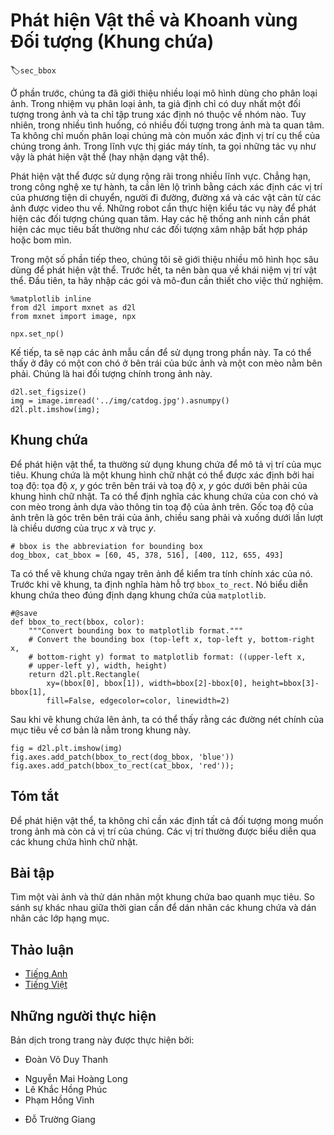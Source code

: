 <!-- ===================== Bắt đầu dịch Phần 1 ==================== -->
<!-- ========================================= REVISE - BẮT ĐẦU =================================== -->

<!--
# Object Detection and Bounding Boxes
-->

# Phát hiện Vật thể và Khoanh vùng Đối tượng (Khung chứa)
:label:`sec_bbox`


<!--
In the previous section, we introduced many models for image classification.
In image classification tasks, we assume that there is only one main target in the image and we only focus on how to identify the target category.
However, in many situations, there are multiple targets in the image that we are interested in.
We not only want to classify them, but also want to obtain their specific positions in the image.
In computer vision, we refer to such tasks as object detection (or object recognition).
-->

Ở phần trước, chúng ta đã giới thiệu nhiều loại mô hình dùng cho phân loại ảnh.
Trong nhiệm vụ phân loại ảnh, ta giả định chỉ có duy nhất một đối tượng trong ảnh và ta chỉ tập trung xác định nó thuộc về nhóm nào.
Tuy nhiên, trong nhiều tình huống, có nhiều đối tượng trong ảnh mà ta quan tâm.
Ta không chỉ muốn phân loại chúng mà còn muốn xác định vị trí cụ thể của chúng trong ảnh.
Trong lĩnh vực thị giác máy tính, ta gọi những tác vụ như vậy là phát hiện vật thể (hay nhận dạng vật thể).

<!--
Object detection is widely used in many fields.
For example, in self-driving technology, we need to plan routes by identifying the locations of vehicles, pedestrians, roads, and obstacles in the captured video image.
Robots often perform this type of task to detect targets of interest.
Systems in the security field need to detect abnormal targets, such as intruders or bombs.
-->

Phát hiện vật thể được sử dụng rộng rãi trong nhiều lĩnh vực.
Chẳng hạn, trong công nghệ xe tự hành, ta cần lên lộ trình bằng cách xác định các vị trí của phương tiện di chuyển, người đi đường, đường xá và các vật cản từ các ảnh được video thu về.
Những robot cần thực hiện kiểu tác vụ này để phát hiện các đối tượng chúng quan tâm.
Hay các hệ thống anh ninh cần phát hiện các mục tiêu bất thường như các đối tượng xâm nhập bất hợp pháp hoặc bom mìn.

<!--
In the next few sections, we will introduce multiple deep learning models used for object detection.
Before that, we should discuss the concept of target location.
First, import the packages and modules required for the experiment.
-->

Trong một số phần tiếp theo, chúng tôi sẽ giới thiệu nhiều mô hình học sâu dùng để phát hiện vật thể.
Trước hết, ta nên bàn qua về khái niệm vị trí vật thể.
Đầu tiên, ta hãy nhập các gói và mô-đun cần thiết cho việc thử nghiệm.

```{.python .input}
%matplotlib inline
from d2l import mxnet as d2l
from mxnet import image, npx

npx.set_np()
```


<!--
Next, we will load the sample images that will be used in this section.
We can see there is a dog on the left side of the image and a cat on the right.
They are the two main targets in this image.
-->

Kế tiếp, ta sẽ nạp các ảnh mẫu cần để sử dụng trong phần này.
Ta có thể thấy ở đây có một con chó ở bên trái của bức ảnh và một con mèo nằm bên phải.
Chúng là hai đối tượng chính trong ảnh này.

```{.python .input}
d2l.set_figsize()
img = image.imread('../img/catdog.jpg').asnumpy()
d2l.plt.imshow(img);
```

<!-- ===================== Kết thúc dịch Phần 1 ===================== -->

<!-- ===================== Bắt đầu dịch Phần 2 ===================== -->

<!--
## Bounding Box
-->

## Khung chứa


<!--
In object detection, we usually use a bounding box to describe the target location.
The bounding box is a rectangular box that can be determined by the $x$ and $y$ axis coordinates in the upper-left corner and the $x$ and $y$ axis coordinates in the lower-right corner of the rectangle.
We will define the bounding boxes of the dog and the cat in the image based on the coordinate information in the above image.
The origin of the coordinates in the above image is the upper left corner of the image, and to the right and down are the positive directions of the $x$ axis and the $y$ axis, respectively.
-->

Để phát hiện vật thể, ta thường sử dụng khung chứa để mô tả vị trí của mục tiêu.
Khung chứa là một khung hình chữ nhật có thể được xác định bởi hai toạ độ: tọa độ $x$, $y$ góc trên bên trái và toạ độ $x$, $y$ góc dưới bên phải của khung hình chữ nhật.
Ta có thể định nghĩa các khung chứa của con chó và con mèo trong ảnh dựa vào thông tin toạ độ của ảnh trên.
Gốc toạ độ của ảnh trên là góc trên bên trái của ảnh, chiều sang phải và xuống dưới lần lượt là chiều dương của trục $x$ và trục $y$.


```{.python .input  n=2}
# bbox is the abbreviation for bounding box
dog_bbox, cat_bbox = [60, 45, 378, 516], [400, 112, 655, 493]
```


<!--
We can draw the bounding box in the image to check if it is accurate.
Before drawing the box, we will define a helper function `bbox_to_rect`.
It represents the bounding box in the bounding box format of `matplotlib`.
-->

Ta có thể vẽ khung chứa ngay trên ảnh để kiểm tra tính chính xác của nó.
Trước khi vẽ khung, ta định nghĩa hàm hỗ trợ `bbox_to_rect`.
Nó biểu diễn khung chứa theo đúng định dạng khung chứa của `matplotlib`.



```{.python .input  n=3}
#@save
def bbox_to_rect(bbox, color):
    """Convert bounding box to matplotlib format."""
    # Convert the bounding box (top-left x, top-left y, bottom-right x,
    # bottom-right y) format to matplotlib format: ((upper-left x,
    # upper-left y), width, height)
    return d2l.plt.Rectangle(
        xy=(bbox[0], bbox[1]), width=bbox[2]-bbox[0], height=bbox[3]-bbox[1],
        fill=False, edgecolor=color, linewidth=2)
```


<!--
After loading the bounding box on the image, we can see that the main outline of the target is basically inside the box.
-->

Sau khi vẽ khung chứa lên ảnh, ta có thể thấy rằng các đường nét chính của mục tiêu về cơ bản là nằm trong khung này.


```{.python .input}
fig = d2l.plt.imshow(img)
fig.axes.add_patch(bbox_to_rect(dog_bbox, 'blue'))
fig.axes.add_patch(bbox_to_rect(cat_bbox, 'red'));
```



## Tóm tắt


<!--
In object detection, we not only need to identify all the objects of interest in the image, but also their positions.
The positions are generally represented by a rectangular bounding box.
-->

Để phát hiện vật thể, ta không chỉ cần xác định tất cả đối tượng mong muốn trong ảnh mà còn cả vị trí của chúng.
Các vị trí thường được biểu diễn qua các khung chứa hình chữ nhật.


## Bài tập


<!--
Find some images and try to label a bounding box that contains the target.
Compare the difference between the time it takes to label the bounding box and label the category.
-->

Tìm một vài ảnh và thử dán nhãn một khung chứa bao quanh mục tiêu.
So sánh sự khác nhau giữa thời gian cần để dán nhãn các khung chứa và dán nhãn các lớp hạng mục.

<!-- ===================== Kết thúc dịch Phần 2 ===================== -->
<!-- ========================================= REVISE - KẾT THÚC ===================================-->

## Thảo luận
* [Tiếng Anh](https://discuss.d2l.ai/t/369)
* [Tiếng Việt](https://forum.machinelearningcoban.com/c/d2l)


## Những người thực hiện
Bản dịch trong trang này được thực hiện bởi:
<!--
Tác giả của mỗi Pull Request điền tên mình và tên những người review mà bạn thấy
hữu ích vào từng phần tương ứng. Mỗi dòng một tên, bắt đầu bằng dấu `*`.

Tên đầy đủ của các reviewer có thể được tìm thấy tại https://github.com/aivivn/d2l-vn/blob/master/docs/contributors_info.md
-->

* Đoàn Võ Duy Thanh
<!-- Phần 1 -->
* Nguyễn Mai Hoàng Long
* Lê Khắc Hồng Phúc
* Phạm Hồng Vinh

<!-- Phần 2 -->
* Đỗ Trường Giang

